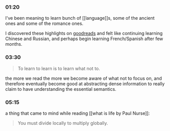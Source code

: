 ### 01:20
I've been meaning to learn bunch of [[language]]s, some of the ancient ones and some of the romance ones.

I discovered these highlights on [goodreads](https://www.goodreads.com/notes/22304017-fluent-forever/1881113-andrea?ref=us_w) and felt like continuing learning Chinese and Russian, and perhaps begin learning French/Spanish after few months.

### 03:30
> To learn to learn is to learn what not to.

the more we read the more we become aware of what not to focus on, and therefore eventually become good at abstracting dense information to really claim to have understanding the essential semantics.

### 05:15
a thing that came to mind while reading [[what is life by Paul Nurse]]:
> You must divide locally to multiply globally.

